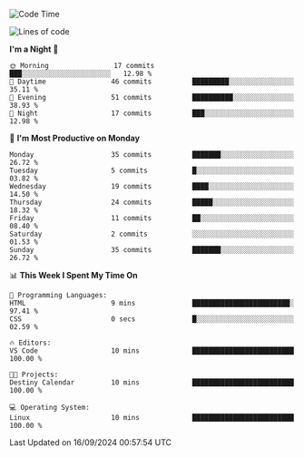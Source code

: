 <!--START_SECTION:waka-->
![Code Time](http://img.shields.io/badge/Code%20Time-213%20hrs%2047%20mins-blue)

![Lines of code](https://img.shields.io/badge/From%20Hello%20World%20I%27ve%20Written-17.0%20thousand%20lines%20of%20code-blue)

**I'm a Night 🦉** 

```text
🌞 Morning                17 commits          ███░░░░░░░░░░░░░░░░░░░░░░   12.98 % 
🌆 Daytime                46 commits          █████████░░░░░░░░░░░░░░░░   35.11 % 
🌃 Evening                51 commits          ██████████░░░░░░░░░░░░░░░   38.93 % 
🌙 Night                  17 commits          ███░░░░░░░░░░░░░░░░░░░░░░   12.98 % 
```
📅 **I'm Most Productive on Monday** 

```text
Monday                   35 commits          ███████░░░░░░░░░░░░░░░░░░   26.72 % 
Tuesday                  5 commits           █░░░░░░░░░░░░░░░░░░░░░░░░   03.82 % 
Wednesday                19 commits          ████░░░░░░░░░░░░░░░░░░░░░   14.50 % 
Thursday                 24 commits          █████░░░░░░░░░░░░░░░░░░░░   18.32 % 
Friday                   11 commits          ██░░░░░░░░░░░░░░░░░░░░░░░   08.40 % 
Saturday                 2 commits           ░░░░░░░░░░░░░░░░░░░░░░░░░   01.53 % 
Sunday                   35 commits          ███████░░░░░░░░░░░░░░░░░░   26.72 % 
```


📊 **This Week I Spent My Time On** 

```text
💬 Programming Languages: 
HTML                     9 mins              ████████████████████████░   97.41 % 
CSS                      0 secs              █░░░░░░░░░░░░░░░░░░░░░░░░   02.59 % 

🔥 Editors: 
VS Code                  10 mins             █████████████████████████   100.00 % 

🐱‍💻 Projects: 
Destiny Calendar         10 mins             █████████████████████████   100.00 % 

💻 Operating System: 
Linux                    10 mins             █████████████████████████   100.00 % 
```


 Last Updated on 16/09/2024 00:57:54 UTC
<!--END_SECTION:waka-->
